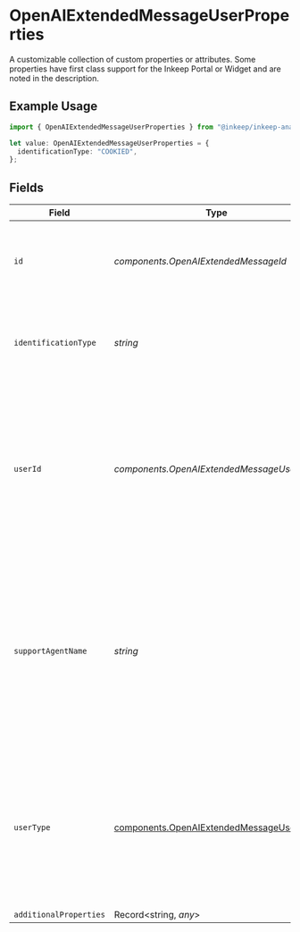 # OpenAIExtendedMessageUserProperties

A customizable collection of custom properties or attributes. Some properties have first class support for the Inkeep Portal or Widget and are noted in the description.

## Example Usage

```typescript
import { OpenAIExtendedMessageUserProperties } from "@inkeep/inkeep-analytics/models/components";

let value: OpenAIExtendedMessageUserProperties = {
  identificationType: "COOKIED",
};
```

## Fields

| Field                                                                                                                                                                     | Type                                                                                                                                                                      | Required                                                                                                                                                                  | Description                                                                                                                                                               | Example                                                                                                                                                                   |
| ------------------------------------------------------------------------------------------------------------------------------------------------------------------------- | ------------------------------------------------------------------------------------------------------------------------------------------------------------------------- | ------------------------------------------------------------------------------------------------------------------------------------------------------------------------- | ------------------------------------------------------------------------------------------------------------------------------------------------------------------------- | ------------------------------------------------------------------------------------------------------------------------------------------------------------------------- |
| `id`                                                                                                                                                                      | *components.OpenAIExtendedMessageId*                                                                                                                                      | :heavy_minus_sign:                                                                                                                                                        | The unique identifier for the user. This value is sent by the inkeep widget.                                                                                              |                                                                                                                                                                           |
| `identificationType`                                                                                                                                                      | *string*                                                                                                                                                                  | :heavy_minus_sign:                                                                                                                                                        | The type of identification for the user. This value is sent by the inkeep widget.                                                                                         | COOKIED                                                                                                                                                                   |
| `userId`                                                                                                                                                                  | *components.OpenAIExtendedMessageUserId*                                                                                                                                  | :heavy_minus_sign:                                                                                                                                                        | The unique identifier for the user. This value is sent by the Inkeep Support Agent Copilot. This value is used to create the graphs on the Inkeep Portal.                 |                                                                                                                                                                           |
| `supportAgentName`                                                                                                                                                        | *string*                                                                                                                                                                  | :heavy_minus_sign:                                                                                                                                                        | The name of the support agent assigned to the user. This value is sent by the Inkeep Support Agent Copilot. This value is used to create the graphs on the Inkeep Portal. |                                                                                                                                                                           |
| `userType`                                                                                                                                                                | [components.OpenAIExtendedMessageUserType](../../models/components/openaiextendedmessageusertype.md)                                                                      | :heavy_minus_sign:                                                                                                                                                        | The type of user. This value is sent by the Inkeep Support Agent Copilot. This value is used to create the graphs on the Inkeep Portal.                                   |                                                                                                                                                                           |
| `additionalProperties`                                                                                                                                                    | Record<string, *any*>                                                                                                                                                     | :heavy_minus_sign:                                                                                                                                                        | N/A                                                                                                                                                                       |                                                                                                                                                                           |